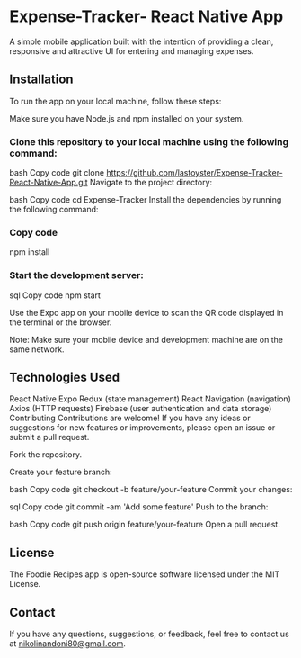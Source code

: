# Expense-Tracker- React Native App

A simple mobile application built with the intention of providing a clean, responsive and attractive UI for entering and managing expenses.

## Installation
To run the  app on your local machine, follow these steps:

Make sure you have Node.js and npm installed on your system.

### Clone this repository to your local machine using the following command:

bash
Copy code
git clone https://github.com/lastoyster/Expense-Tracker-React-Native-App.git
Navigate to the project directory:

bash
Copy code
cd Expense-Tracker
Install the dependencies by running the following command:

### Copy code
npm install

### Start the development server:
sql
Copy code
npm start

Use the Expo app on your mobile device to scan the QR code displayed in the terminal or the browser.

Note: Make sure your mobile device and development machine are on the same network.


## Technologies Used
React Native
Expo
Redux (state management)
React Navigation (navigation)
Axios (HTTP requests)
Firebase (user authentication and data storage)
Contributing
Contributions are welcome! If you have any ideas or suggestions for new features or improvements, please open an issue or submit a pull request.

Fork the repository.

Create your feature branch:

bash
Copy code
git checkout -b feature/your-feature
Commit your changes:

sql
Copy code
git commit -am 'Add some feature'
Push to the branch:

bash
Copy code
git push origin feature/your-feature
Open a pull request.



## License
The Foodie Recipes app is open-source software licensed under the MIT License.

## Contact
If you have any questions, suggestions, or feedback, feel free to contact us at nikolinandoni80@gmail.com.


